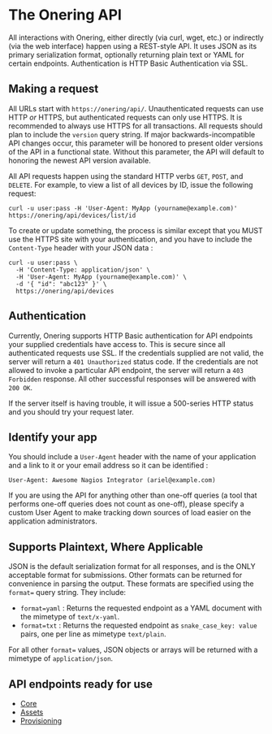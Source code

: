 The Onering API
===============

All interactions with Onering, either directly (via curl, wget, etc.) or indirectly (via the web interface) happen using a REST-style API.  It uses JSON as its primary serialization format, optionally returning plain text or YAML for certain endpoints.  Authentication is HTTP Basic Authentication via SSL.


Making a request
----------------

All URLs start with `https://onering/api/`.  Unauthenticated requests can use HTTP _or_ HTTPS, but authenticated requests can only use HTTPS.  It is recommended to always use HTTPS for all transactions.  All requests should plan to include the `version` query string.  If major backwards-incompatible API changes occur, this parameter will be honored to present older versions of the API in a functional state.  Without this parameter, the API will default to honoring the newest API version available.

All API requests happen using the standard HTTP verbs `GET`, `POST`, and `DELETE`.  For example, to view a list of all devices by ID, issue the following request:

```shell
curl -u user:pass -H 'User-Agent: MyApp (yourname@example.com)' https://onering/api/devices/list/id
```

To create or update something, the process is similar except that you MUST use the HTTPS site with your authentication, and you have to include the `Content-Type` header with your JSON data :

```shell
curl -u user:pass \
  -H 'Content-Type: application/json' \
  -H 'User-Agent: MyApp (yourname@example.com)' \
  -d '{ "id": "abc123" }' \
  https://onering/api/devices
```


Authentication
--------------

Currently, Onering supports HTTP Basic authentication for API endpoints your supplied credentials have access to.  This is secure since all authenticated requests use SSL.  If the credentials supplied are not valid, the server will return a `401 Unauthorized` status code.  If the credentials are not allowed to invoke a particular API endpoint, the server will return a `403 Forbidden` response.  All other successful responses will be answered with `200 OK`.

If the server itself is having trouble, it will issue a 500-series HTTP status and you should try your request later.


Identify your app
-----------------

You should include a `User-Agent` header with the name of your application and a link to it or your email address so it can be identified :

    User-Agent: Awesome Nagios Integrator (ariel@example.com)

If you are using the API for anything other than one-off queries (a tool that performs one-off queries does not count as one-off), please specify a custom User Agent to make tracking down sources of load easier on the application administrators.


Supports Plaintext, Where Applicable
------------------------------------

JSON is the default serialization format for all responses, and is the ONLY acceptable format for submissions.  Other formats can be returned for convenience in parsing the output.  These formats are specified using the `format=` query string.  They include:

* `format=yaml` : Returns the requested endpoint as a YAML document with the mimetype of `text/x-yaml`.
* `format=txt`  : Returns the requested endpoint as `snake_case_key: value` pairs, one per line as mimetype `text/plain`.

For all other `format=` values, JSON objects or arrays will be returned with a mimetype of `application/json`.


API endpoints ready for use
---------------------------

* [Core](api/plugins/core.md)
* [Assets](api/plugins/assets.md)
* [Provisioning](api/plugins/provisioning.md)